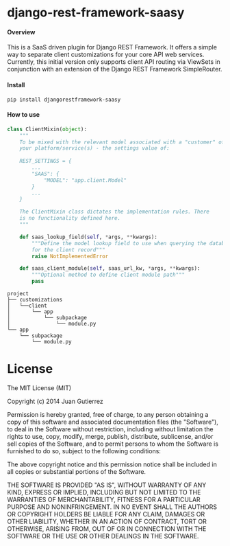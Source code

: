 django-rest-framework-saasy
===========================

#### Overview

This is a SaaS driven plugin for Django REST Framework. It offers a simple way
to separate client customizations for your core API web services. Currently, this
initial version only supports client API routing via ViewSets in conjunction with
an extension of the Django REST Framework SimpleRouter. 

#### Install
```pip install djangorestframework-saasy```

#### How to use

```python
class ClientMixin(object):
    """
    To be mixed with the relevant model associated with a "customer" of
    your platform/service(s) - the settings value of:
    
    REST_SETTINGS = {
        ...
        "SAAS": {
            "MODEL": "app.client.Model"
        }
        ...
    }

    The ClientMixin class dictates the implementation rules. There
    is no functionality defined here.
    """

    def saas_lookup_field(self, *args, **kwargs):
        """Define the model lookup field to use when querying the database
        for the client record"""
        raise NotImplementedError

    def saas_client_module(self, saas_url_kw, *args, **kwargs):
        """Optional method to define client module path"""
        pass
```

```
project
├── customizations
│   └──client
│       └── app
│           └── subpackage
│               └── module.py
└── app
    └── subpackage 
        └── module.py
```

License
=======
The MIT License (MIT)

Copyright (c) 2014 Juan Gutierrez

Permission is hereby granted, free of charge, to any person obtaining a copy
of this software and associated documentation files (the "Software"), to deal
in the Software without restriction, including without limitation the rights
to use, copy, modify, merge, publish, distribute, sublicense, and/or sell
copies of the Software, and to permit persons to whom the Software is
furnished to do so, subject to the following conditions:

The above copyright notice and this permission notice shall be included in
all copies or substantial portions of the Software.

THE SOFTWARE IS PROVIDED "AS IS", WITHOUT WARRANTY OF ANY KIND, EXPRESS OR
IMPLIED, INCLUDING BUT NOT LIMITED TO THE WARRANTIES OF MERCHANTABILITY,
FITNESS FOR A PARTICULAR PURPOSE AND NONINFRINGEMENT. IN NO EVENT SHALL THE
AUTHORS OR COPYRIGHT HOLDERS BE LIABLE FOR ANY CLAIM, DAMAGES OR OTHER
LIABILITY, WHETHER IN AN ACTION OF CONTRACT, TORT OR OTHERWISE, ARISING FROM,
OUT OF OR IN CONNECTION WITH THE SOFTWARE OR THE USE OR OTHER DEALINGS IN
THE SOFTWARE.
